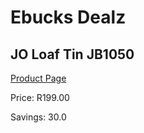 
# Ebucks Dealz
## JO Loaf Tin JB1050
[Product Page](https://www.ebucks.com/web/shop/productSelected.do?prodId=1135578738&catId=1157659933)

Price: R199.00

Savings: 30.0


	